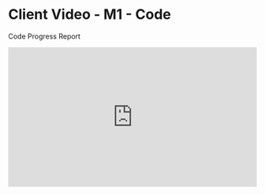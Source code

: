 # Client Video - M1 - Code

Code Progress Report 

<div style="position: relative; padding-bottom: 56.25%; height: 0;"><iframe style="position: absolute; top: 0; left: 0; width: 100%; height: 100%; border: 0;" src="https://tella.video/alexs-video-9u55" allowfullscreen allowtransparency></iframe></div>
